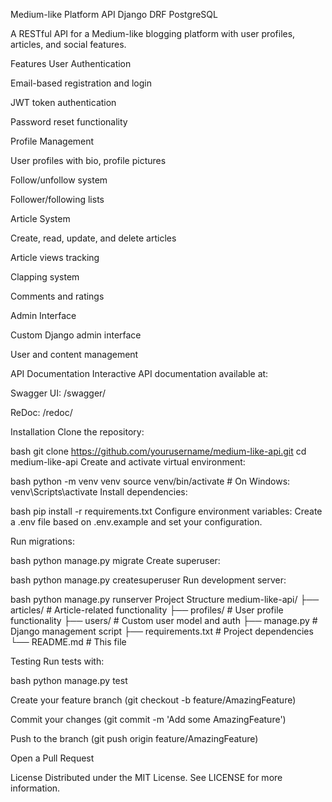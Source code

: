 Medium-like Platform API
Django
DRF
PostgreSQL

A RESTful API for a Medium-like blogging platform with user profiles, articles, and social features.

Features
User Authentication

Email-based registration and login

JWT token authentication

Password reset functionality

Profile Management

User profiles with bio, profile pictures

Follow/unfollow system

Follower/following lists

Article System

Create, read, update, and delete articles

Article views tracking

Clapping system

Comments and ratings

Admin Interface

Custom Django admin interface

User and content management

API Documentation
Interactive API documentation available at:

Swagger UI: /swagger/

ReDoc: /redoc/

Installation
Clone the repository:

bash
git clone https://github.com/yourusername/medium-like-api.git
cd medium-like-api
Create and activate virtual environment:

bash
python -m venv venv
source venv/bin/activate  # On Windows: venv\Scripts\activate
Install dependencies:

bash
pip install -r requirements.txt
Configure environment variables:
Create a .env file based on .env.example and set your configuration.

Run migrations:

bash
python manage.py migrate
Create superuser:

bash
python manage.py createsuperuser
Run development server:

bash
python manage.py runserver
Project Structure
medium-like-api/
├── articles/              # Article-related functionality
├── profiles/              # User profile functionality
├── users/                 # Custom user model and auth
├── manage.py              # Django management script
├── requirements.txt       # Project dependencies
└── README.md              # This file


Testing
Run tests with:

bash
python manage.py test




Create your feature branch (git checkout -b feature/AmazingFeature)

Commit your changes (git commit -m 'Add some AmazingFeature')

Push to the branch (git push origin feature/AmazingFeature)

Open a Pull Request

License
Distributed under the MIT License. See LICENSE for more information.


